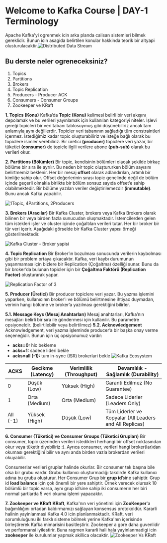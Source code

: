 # Welcome to Kafka Course | DAY-1 Terminology

  Apache Kafka'yi ogrenmek icin arka planda calisan sistemleri bilmek gereklidir. Bunun icin asagida belirtilen konular hakkinda teorik bir altyapi olusturulacaktir.![Distributed Data Stream](https://www.conduktor.io/kafka/_next/image/?url=https://images.ctfassets.net/o12xgu4mepom/36HRcNifBz55AUvkBs1p9x/31af23c93be2c7b0d1233a3f9f8797e5/What_is_Apache_Kafka_Part_1_-_Decoupling_Different_Data_Systems.png&w=1920&q=75)

## Bu derste neler ogreneceksiniz?
 1. Topics
 2. Partitions
 3. Brokers
 4. Topic Replication 
 5. Producers - Producer ACK 
 6. Consumers - Consumer Groups 
 7. Zookeeper ve KRaft

**1. Topics (Konu)**
Kafka’da  **Topic (Konu)**  kelimesi belirli bir veri akışını depolamak ve bu verileri yayınlamak için kullanılan kategoriyi niteler. İşlevi gereği topicleri bir veri tabanı tablosuymuş gibi düşünebiliriz ancak tam anlamıyla aynı değillerdir. Topicler veri tabanının sağladığı tüm constraintleri içermez. İstediğimiz kadar topic oluşturabiliriz ve isteğe bağlı olarak bu topiclere isimler verebiliriz. Bir üretici **(producer)** topiclere veri yazar, bir tüketici **(consumer)** de topicle ilgili verilere abone **(pub-sub)** olarak bu verileri okur.

**2. Partitions (Bölümler)**
Bir topic, kendisinin bölümleri olacak şekilde birkaç bölüme bir sıra ile ayrılır. Bu neden bir topic oluştururken bölüm sayısını belirtmemiz beklenir. Her bir mesaj  **offset**  olarak adlandırılan, artımlı bir kimliğe sahip olur. Offset değerlerinin sırası topic genelinde değil de bölüm içinde geçerli olmakla birlikte bir bölüm sonsuz sayıda offset’e sahip olabilmektedir. Bir bölüme yazılan veriler değiştirilemezdir **(immutable)**. Bunu ancak Kafka yapabilir.

![1Topic, 4Partitions, 2Producers](https://miro.medium.com/v2/resize:fit:720/format:webp/1*f-CJRgeykF2HYEWElTBDBg.png)

**3. Brokers (Aracılar)**
Bir Kafka Cluster, brokers veya Kafka Brokers olarak bilinen bir veya birden fazla sunucudan oluşmaktadır. İstemcilerden gelen tüm istekleri işler ve cluster içinde çoğaltılan verileri tutar. Her bir broker bir tür veri içerir. Aşağıdaki görselde bir Kafka Cluster yapısı örneği gösterilmektedir.

![Kafka Cluster - Broker yapisi](https://miro.medium.com/v2/resize:fit:720/format:webp/1*iw9jxZji1rDmKAEhIjJOuA.png)

**4. Topic Replication**
Bir Broker’ın bozulması sonucunda verilerin kaybolması gibi bir problem ortaya çıkacaktır. Kafka, veri kaybı durumunun yaşanmaması için bizlere bir Replication (Çoğaltma) özelliği sunar. Bunu da bir broker’da bulunan topicler için bir  **Çoğaltma Faktörü (Replication Factor)**  oluşturarak yapar.

![Replication Factor of 3](https://miro.medium.com/v2/resize:fit:720/format:webp/1*vXyhU_0S22UKNnTQufBBsg.png)

**5. Producer (Üretici)**
Bir producer topiclere veri yazar. Bu yazma işlemini yaparken, kullanıcının broker’ı ve bölümü belirtmesine ihtiyac duymadan, verinin hangi bölüme ve broker’a yazılması gerektiğini bilirler.

**5.1. Message Keys (Mesaj Anahtarları)**
Mesaj anahtarları, Kafka’nın mesajları belirli bir sıra ile göndermesi için kullanılır. Bu parametre opsiyoneldir. (belirtilebilir veya belirtilmez)
**5.2. Acknowledgement**
Acknowledgement, veri yazma işleminde producer’a bir başka onay verme seçeneğidir. Bunun için üç opsiyonumuz vardır:

-   **acks=0:** hic bekleme
-   **acks=1:** sadece lideri bekle
-   **acks=all (-1):** tum in-sync (ISR) brokerlari bekle
![Kafka Ecosystem](https://www.conduktor.io/kafka/_next/image/?url=https://images.ctfassets.net/o12xgu4mepom/6TdnM9oVflXLhWBSicN58s/1b13dd58a82f853dae39d07f72e0b9c2/Kafka_Cluster__-_Fundamentals.png&w=1920&q=75)

|        ACKS     |     Gecikme (Latency)   |   Verimlilik (Throughput)   |     Devamlılık - Sağlamlık (Durability)        |
| --------------- | ------------------------| --------------------------- | -----------------------------------------------|
|         0       |       Düşük (Low)       |       Yüksek (High)         |      Garanti Edilmez (No Guarantee)            |
|         1       |     Orta (Medium)       |        Orta (Medium)        |       Sadece Liderler (Leaders Only)           |   
|      All (-1)   |       Yüksek (High)     |          Düşük (Low)        |      Tüm Liderler ve Kopyalar (All Leaders and All Replicas)      |

**6. Consumer (Tüketici) ve Consumer Groups (Tüketici Grupları)**
Bir consumer, topic üzerinden verileri istedikleri herhangi bir offset noktasından okur veya tüketir diyebiliriz :). Ayrıca consumer, verileri hangi broker(lar)dan okuması gerektiğini bilir ve aynı anda birden vazla brokerdan verileri okuyabilir.

Consumerlar verileri gruplar halinde okurlar. Bir consumer tek başına bile olsa bir grubu vardır. Grubu kullanıcı oluşturmadığı takdirde Kafka kullanıcı adına bu grubu oluşturur. Her Consumer Grup bir **grup id**’sine sahiptir. Grup id **load balance** için çok önemli bir yere sahiptir. Örnek verecek olursak 10 bölümlü bir topic varsa, aynı grup id’sine sahip iki consumerın her biri normal şartlarda 5 veri okuma işlemi yapacaktır.

**7. Zookeeper ve KRaft**
**KRaft**, Kafka'nın veri yönetimi için **ZooKeeper**'a bağımlılığını ortadan kaldırmamızı sağlayan konsensus protokoldür. Kararli halinin yayinlanmasi Kafka 4.0 icin planlanmaktadir. KRaft, veri sorumluluğunu iki farklı sisteme bölmek yerine Kafka'nın içerisinde birleştirerek Kafka mimarisini basitleştirir. Zookeeper a gore daha guvenlidir ve performansi iyilestirir.
Buna ragmen kararli hali hala yayinlanmadigi icin **zookeeper** ile kurulumlar yapmak akillica olacaktir. 
![Zookeeper Vs KRaft](https://images.ctfassets.net/gt6dp23g0g38/7gQZn9CnRAT60NeyYBYflL/b144fee6dad28ce97c3e91e6d09d1167/20230616-Diagram-KRaft.jpg)